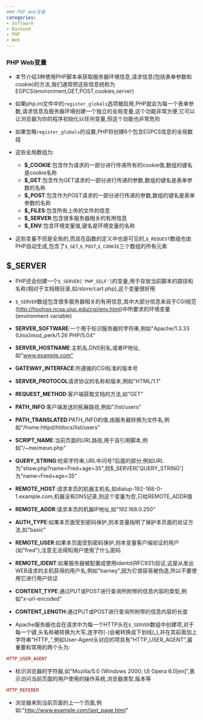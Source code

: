 ```yaml
---
### PHP Web变量
categories:
- Software
- Backend
- PHP
- Web
---
```

### PHP Web变量

- 本节介绍3种使用PHP脚本来获取服务器环境信息,请求信息(包括表单参数和cookie)的方法,我们通常把这些信息统称为EGPCS(environment,GET,POST,cookies,server)
- 如果php.ini文件中的`register_globals`选项被启用,PHP就会为每一个表单参数,请求信息及服务器环境创建一个独立的全局变量,这个功能非常方便,它可以让浏览器为你的程序初始化以任何变量,但这个功能也非常危险
- 如果忽略`register_globals`的设置,PHP将创建6个包含EGPCS信息的全局数组
- 这些全局数组为:
    - **$_COOKIE**:包含作为请求的一部分进行传递所有的cookie值,数组的键名是cookie名称
    - **$_GET**:包含作为GET请求的一部分进行传递的参数,数组的键名是表单参数的名称
    - **$_POST**:包含作为POST请求的一部分进行传递的参数,数组的键名是表单参数的名称
    - **$_FILES**:包含所有上传的文件的信息
    - **$_SERVER**:包含很多服务器相关的有用信息
    - **$_ENV**:包含环境变量值,键名是环境变量的名称

- 这些变量不但是全局的,而且在函数的定义中也是可见的,`$_REQUEST`数组也由PHP自动生成,包含了`$_GET`,`$_POST`,`$_COOKIE`三个数组的所有元素

## $_SERVER

- PHP还会创建一个`$_SERVER['PHP_SELF']`的变量,用于存放当前脚本的路径和名称(相对于文档根目录,如/store/cart.php),这个变量很好用
- `$_SERVER`数组包含很多服务器相关的有用信息,其中大部分信息来自于CGI规范(http://hoohoo.ncsa.uiuc.edu/cgi/env.html)中所要求的环境变量(environment variable)
- **SERVER_SOFTWARE**:一个用于标识服务器的字符串,例如"Apache/1.3.33 (Unix)mod_perk/1.26 PHP/5.04"
- **SERVER_HOSTNAME**:主机名,DNS别名,或者IP地址,如"www.example.com”
- **GATEWAY_INTERFACE**:所遵循的CGI标准的版本号
- **SERVER_PROTOCOL**请求协议的名称和版本,例如"HTML/1.1"
- **REQUEST_METHOD**:客户端获取文档的方法,如"GET"
- **PATH_INFO**:客户端发送的拓展路径,例如"/list/users"
- **PATH_TRANSLATED**:PATH_INFO的值,由服务器转换为文件名,例如"/home.httpd/htdocs/list/users"
- **SCRIPT_NAME**:当前页面的URL路径,用于自引用脚本,例如"/~me/meun.php"
- **QUERY_STRING**:检索字符串,URL中问号?后面的部分,例如URL为"show.php?name=Fred+age=35",则$_SERVER['QUERY_STRING']为"name=Fred+age=35"
- **REMOTE_HOST**:请求本页的机器主机名,如dialup-192-168-0-1.example.com,机器没有DNS记录,则这个变量为空,只给REMOTE_ADDR值
- **REMOTE_ADDR**:请求本页的机器IP地址,如"192.168.0.250"
- **AUTH_TYPE**:如果本页面受到密码保护,则本变量指明了保护本页面的验证方法,如"basic"
- **REMOTE_USER**:如果本页面受到密码保护,则本变量客户端验证的用户(如"fred"),注意无法得知用户使用了什么密码
- **REMOTE_IDENT**:如果服务器被配置成使用identd(RFC931)验证,这是从发出WEB请求的主机获得的用户名,例如"barney",因为它很容易被伪造,所以不要使用它进行用户验证
- **CONTENT_TYPE**:通过PUT或POST进行查询所附带的信息内容的类型,例如"x-url-encoded"
- **CONTENT_LENGTH**:通过PUT或POST进行查询所附带的信息内容的长度

- Apache服务器也会在请求中为每一个HTTP头在`$_SERVER`数组中创建项,对于每一个键,头名称被转换为大写,连字符(-)会被转换成下划线(\_),并在其前面加上字符串"HTTP\_",例如User-Agent头对应的项具有"HTTP_USER_AGENT",最重要和常用的两个头为:


```php
HTTP_USER_AGENT
```

- 标识浏览器的字符器,如"Mozilla/5.0 (Windows 2000; U) Opera 6.0[en]”,表示访问当前页面的用户使用的操作系统,浏览器类型,版本等


```php
HTTP_REFERER
```

- 浏览器来到当前页面的上一个页面,例如:"http://www.example.com/last_page.html"